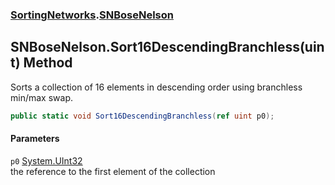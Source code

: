 ### [SortingNetworks](SortingNetworks.md 'SortingNetworks').[SNBoseNelson](SortingNetworks_SNBoseNelson.md 'SortingNetworks.SNBoseNelson')
## SNBoseNelson.Sort16DescendingBranchless(uint) Method
Sorts a collection of 16 elements in descending order using branchless min/max swap.  
```csharp
public static void Sort16DescendingBranchless(ref uint p0);
```
#### Parameters
<a name='SortingNetworks_SNBoseNelson_Sort16DescendingBranchless(uint)_p0'></a>
`p0` [System.UInt32](https://docs.microsoft.com/en-us/dotnet/api/System.UInt32 'System.UInt32')  
the reference to the first element of the collection
  
